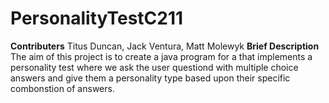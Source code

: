 # PersonalityTestC211
**Contributers** 
Titus Duncan, Jack Ventura, Matt Molewyk
**Brief Description** 
The aim of this project is to create a java program for a that implements a personality test
where we ask the user questiond with multiple choice answers and give them a personality type
based upon their specific combonstion of answers.
